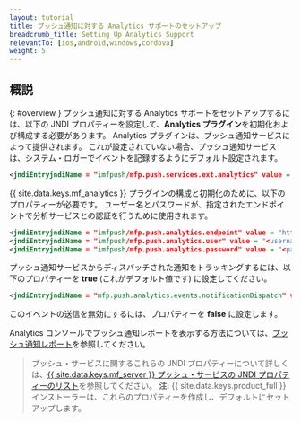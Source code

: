 ```yaml
---
layout: tutorial
title: プッシュ通知に対する Analytics サポートのセットアップ
breadcrumb_title: Setting Up Analytics Support
relevantTo: [ios,android,windows,cordova]
weight: 5
---
```

<!-- NLS_CHARSET=UTF-8 -->
## 概説
{: #overview }
プッシュ通知に対する Analytics サポートをセットアップするには、以下の JNDI プロパティーを設定して、**Analytics プラグイン**を初期化および構成する必要があります。 Analytics プラグインは、プッシュ通知サービスによって提供されます。 これが設定されていない場合、プッシュ通知サービスは、システム・ロガーでイベントを記録するようにデフォルト設定されます。

```xml
<jndiEntryjndiName = "imfpush/mfp.push.services.ext.analytics" value = "com.ibm.mfp.push.server.analytics.plugin.AnalyticsPlugin"/>
```

{{ site.data.keys.mf_analytics }} プラグインの構成と初期化のために、以下のプロパティーが必要です。 ユーザー名とパスワードが、指定されたエンドポイントで分析サービスとの認証を行うために使用されます。

```xml
<jndiEntryjndiName = "imfpush/mfp.push.analytics.endpoint" value = "http://<mfpserver:port>/analytics-service/rest/data"/>
<jndiEntryjndiName = "imfpush/mfp.push.analytics.user" value = "<username>"/>  
<jndiEntryjndiName = "imfpush/mfp.push.analytics.password" value = "<password>"/>
```

<!--
Push is meant to send two types of analytics events to the Analytics service. These are:

* Subscriptions/Un-subscriptions: To track the subscriptions to notifications.
* Push notifications: To track the push notifications dispatched out of the push notification service.

14/11/2016 only push notifications show up in reports, so we are removing any mention of the other events in the meantime, until there is a way to report on the other events.
-->

プッシュ通知サービスからディスパッチされた通知をトラッキングするには、以下のプロパティーを **true** (これがデフォルト値です) に設定してください。

<!--
<jndiEntryjndiName = "imfpush/mfp.push.analytics.events.tagSubscribe" value = "true"/>
<jndiEntryjndiName = "imfpush/mfp.push.analytics.events.tagUnSubscribe" value = "true"/>
-->

```xml
<jndiEntryjndiName = "mfp.push.analytics.events.notificationDispatch" value = "true"/>
```

このイベントの送信を無効にするには、プロパティーを **false** に設定します。

Analytics コンソールでプッシュ通知レポートを表示する方法については、[プッシュ通知レポート](../../analytics/console/push-notifications/)を参照してください。

> プッシュ・サービスに関するこれらの JNDI プロパティーについて詳しくは、[{{ site.data.keys.mf_server }} プッシュ・サービスの JNDI プロパティーのリスト](../../installation-configuration/production/server-configuration/#list-of-jndi-properties-for-mobilefirst-server-push-service)を参照してください。
> **注:** {{ site.data.keys.product_full }} インストーラーは、これらのプロパティーを作成し、デフォルトにセットアップします。
